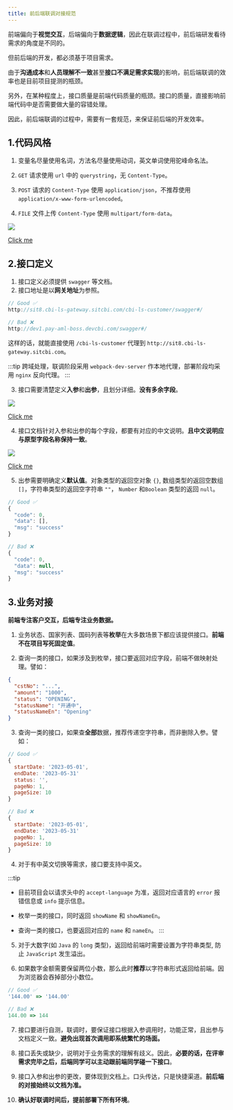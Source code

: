 ```yaml
---
title: 前后端联调对接规范
---
```


前端偏向于**视觉交互**，后端偏向于**数据逻辑**，因此在联调过程中，前后端研发看待需求的角度是不同的。

但前后端的开发，都必须基于项目需求。

由于**沟通成本**和**人员理解不一致**甚至**接口不满足需求实现**的影响，前后端联调的效率也是目前项目提测的瓶颈。

另外，在某种程度上，接口质量是前端代码质量的瓶颈。接口的质量，直接影响前端代码中是否需要做大量的容错处理。

因此，前后端联调的过程中，需要有一套规范，来保证前后端的开发效率。

## 1.代码风格

1. 变量名尽量使用名词，方法名尽量使用动词，英文单词使用驼峰命名法。

2. `GET` 请求使用 `url` 中的 `querystring`，无 `Content-Type`。

3. `POST` 请求的 `Content-Type` 使用 `application/json`，不推荐使用 `application/x-www-form-urlencoded`。

4. `FILE` 文件上传 `Content-Type` 使用 `multipart/form-data`。

![](https://raw.githubusercontent.com/oneyoung19/vuepress-blog-img/Not-Count-Contribution/img/20230628185023.png)

[Click me](http://sit1.pay-aml-gateway.sitcbi.com/pay-aml-boss/swagger#/default/%E5%90%8D%E5%8D%95%E7%AD%9B%E6%9F%A5-%E5%9B%9E%E6%BA%AF%E7%AD%9B%E6%9F%A5-%E9%A2%84%E8%AD%A6/getCstAlertDetailUsingGET)

## 2.接口定义

1. 接口定义必须提供 `swagger` 等文档。
2. 接口地址是以**网关地址**为参照。

```js
// Good ✅
http://sit8.cbi-ls-gateway.sitcbi.com/cbi-ls-customer/swagger#/

// Bad ❌
http://dev1.pay-aml-boss.devcbi.com/swagger#/
```

这样的话，就能直接使用 `/cbi-ls-customer` 代理到 `http://sit8.cbi-ls-gateway.sitcbi.com`。

:::tip
跨域处理，联调阶段采用 `webpack-dev-server` 作本地代理，部署阶段均采用 `nginx` 反向代理。
:::

3. 接口需要清楚定义**入参**和**出参**，且划分详细。**没有多余字段**。

![](https://raw.githubusercontent.com/oneyoung19/vuepress-blog-img/Not-Count-Contribution/img/20230628202347.png)

[Click me](http://dev1.pay-aml-boss.devcbi.com/swagger#/default/%E4%B8%AA%E4%BA%BA%E4%BA%A4%E6%98%93%E4%BF%A1%E6%81%AF/pageUsingPOST_3)

4. 接口文档针对入参和出参的每个字段，都要有对应的中文说明。**且中文说明应与原型字段名称保持一致**。

![](https://raw.githubusercontent.com/oneyoung19/vuepress-blog-img/Not-Count-Contribution/img/20230629114347.png)

[Click me](http://dev1.pay-aml-boss.devcbi.com/swagger#/default/%E4%BA%8B%E4%B8%AD-%E5%86%B3%E7%AD%96%E7%9B%B8%E5%85%B3%E6%8E%A5%E5%8F%A3/queryDecisionUsingPOST)


5. 出参需要明确定义**默认值**。对象类型的返回空对象 `{}`, 数组类型的返回空数组 `[]`，字符串类型的返回空字符串 `""`， `Number` 和`Boolean` 类型的返回 `null`。

```js
// Good ✅
{
  "code": 0,
  "data": [],
  "msg": "success"
}

// Bad ❌
{
  "code": 0,
  "data": null,
  "msg": "success"
}
```

## 3.业务对接

**前端专注客户交互，后端专注业务数据。**

1. 业务状态、国家列表、国码列表等**枚举**在大多数场景下都应该提供接口。**前端不在项目写死固定值**。

2. 查询一类的接口，如果涉及到枚举，接口要返回对应字段，前端不做映射处理。譬如：

```json
{
  "cstNo": "...",
  "amount": "1000",
  "status": "OPENING",
  "statusName": "开通中",
  "statusNameEn": "Opening"
}
```

3. 查询一类的接口，如果查**全部**数据，推荐传递空字符串，而非删除入参。譬如：

```js
// Good ✅
{
  startDate: '2023-05-01',
  endDate: '2023-05-31'
  status: '',
  pageNo: 1,
  pageSize: 10
}

// Bad ❌
{
  startDate: '2023-05-01',
  endDate: '2023-05-31'
  pageNo: 1,
  pageSize: 10
}
```

4. 对于有中英文切换等需求，接口要支持中英文。

:::tip
- 目前项目会以请求头中的 `accept-language` 为准，返回对应语言的 `error` 报错信息或 `info` 提示信息。

- 枚举一类的接口，同时返回 `showName` 和 `showNameEn`。

- 查询一类的接口，也要返回对应的 `name` 和 `nameEn`。
:::

5. 对于大数字(如 `Java` 的 `long` 类型)，返回给前端时需要设置为字符串类型, 防止 `JavaScript` 发生溢出。

6. 如果数字金额需要保留两位小数，那么此时**推荐**以字符串形式返回给前端。因为浏览器会吞掉部分小数位。

```js
// Good ✅
'144.00' => '144.00'

// Bad ❌
144.00 => 144
```
   
7. 接口要进行自测，联调时，要保证接口根据入参调用时，功能正常，且出参与文档定义一致。**避免出现首次调用即系统繁忙的场面。**

8. 接口丢失或缺少，说明对于业务需求的理解有歧义。因此，**必要的话，在评审需求完毕之后，后端同学可以主动跟前端同学碰一下接口**。

9.  接口入参和出参的更改，要体现到文档上。口头传达，只是快捷渠道。**前后端的对接始终以文档为准。**

10. **确认好联调时间后，提前部署下所有环境**。

